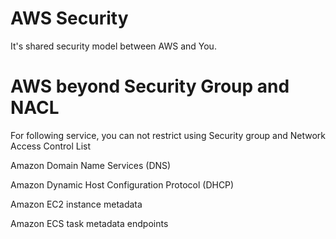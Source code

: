 # AWS Security

It's shared security model between AWS and You.


# AWS beyond Security Group and NACL

For following service, you can not restrict using Security group and Network Access Control List

Amazon Domain Name Services (DNS)

Amazon Dynamic Host Configuration Protocol (DHCP)

Amazon EC2 instance metadata

Amazon ECS task metadata endpoints